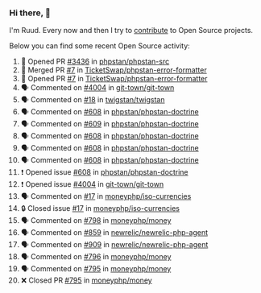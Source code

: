 ### Hi there, 👋

I'm Ruud. Every now and then I try to [contribute](https://github.com/pulls?q=+is%3Apr+author%3Aruudk+archived%3Afalse+is%3Apublic+) to Open Source projects.

Below you can find some recent Open Source activity:

<!--START_SECTION:activity-->
1. 💪 Opened PR [#3436](https://github.com/phpstan/phpstan-src/pull/3436) in [phpstan/phpstan-src](https://github.com/phpstan/phpstan-src)
2. 🎉 Merged PR [#7](https://github.com/TicketSwap/phpstan-error-formatter/pull/7) in [TicketSwap/phpstan-error-formatter](https://github.com/TicketSwap/phpstan-error-formatter)
3. 💪 Opened PR [#7](https://github.com/TicketSwap/phpstan-error-formatter/pull/7) in [TicketSwap/phpstan-error-formatter](https://github.com/TicketSwap/phpstan-error-formatter)
4. 🗣 Commented on [#4004](https://github.com/git-town/git-town/issues/4004#issuecomment-2347076884) in [git-town/git-town](https://github.com/git-town/git-town)
5. 🗣 Commented on [#18](https://github.com/twigstan/twigstan/pull/18#issuecomment-2346835306) in [twigstan/twigstan](https://github.com/twigstan/twigstan)
6. 🗣 Commented on [#608](https://github.com/phpstan/phpstan-doctrine/issues/608#issuecomment-2346498070) in [phpstan/phpstan-doctrine](https://github.com/phpstan/phpstan-doctrine)
7. 🗣 Commented on [#609](https://github.com/phpstan/phpstan-doctrine/pull/609#issuecomment-2346495606) in [phpstan/phpstan-doctrine](https://github.com/phpstan/phpstan-doctrine)
8. 🗣 Commented on [#608](https://github.com/phpstan/phpstan-doctrine/issues/608#issuecomment-2346494445) in [phpstan/phpstan-doctrine](https://github.com/phpstan/phpstan-doctrine)
9. 🗣 Commented on [#608](https://github.com/phpstan/phpstan-doctrine/issues/608#issuecomment-2346491677) in [phpstan/phpstan-doctrine](https://github.com/phpstan/phpstan-doctrine)
10. 🗣 Commented on [#608](https://github.com/phpstan/phpstan-doctrine/issues/608#issuecomment-2346489207) in [phpstan/phpstan-doctrine](https://github.com/phpstan/phpstan-doctrine)
11. ❗ Opened issue [#608](https://github.com/phpstan/phpstan-doctrine/issues/608) in [phpstan/phpstan-doctrine](https://github.com/phpstan/phpstan-doctrine)
12. ❗ Opened issue [#4004](https://github.com/git-town/git-town/issues/4004) in [git-town/git-town](https://github.com/git-town/git-town)
13. 🗣 Commented on [#17](https://github.com/moneyphp/iso-currencies/issues/17#issuecomment-2345769018) in [moneyphp/iso-currencies](https://github.com/moneyphp/iso-currencies)
14. 🔒 Closed issue [#17](https://github.com/moneyphp/iso-currencies/issues/17) in [moneyphp/iso-currencies](https://github.com/moneyphp/iso-currencies)
15. 🗣 Commented on [#798](https://github.com/moneyphp/money/issues/798#issuecomment-2345690833) in [moneyphp/money](https://github.com/moneyphp/money)
16. 🗣 Commented on [#859](https://github.com/newrelic/newrelic-php-agent/issues/859#issuecomment-2345447735) in [newrelic/newrelic-php-agent](https://github.com/newrelic/newrelic-php-agent)
17. 🗣 Commented on [#909](https://github.com/newrelic/newrelic-php-agent/issues/909#issuecomment-2345424557) in [newrelic/newrelic-php-agent](https://github.com/newrelic/newrelic-php-agent)
18. 🗣 Commented on [#796](https://github.com/moneyphp/money/pull/796#issuecomment-2345419916) in [moneyphp/money](https://github.com/moneyphp/money)
19. 🗣 Commented on [#795](https://github.com/moneyphp/money/pull/795#issuecomment-2345418742) in [moneyphp/money](https://github.com/moneyphp/money)
20. ❌ Closed PR [#795](https://github.com/moneyphp/money/pull/795) in [moneyphp/money](https://github.com/moneyphp/money)
<!--END_SECTION:activity-->
